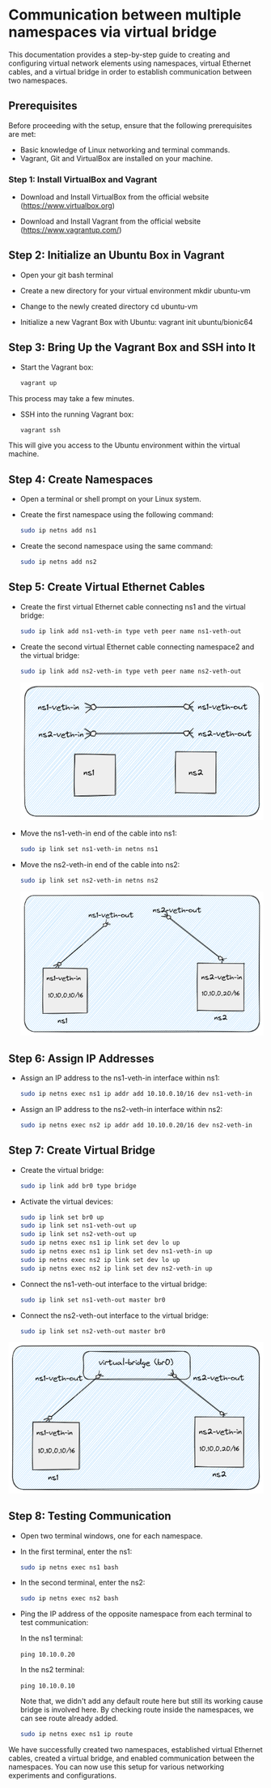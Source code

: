 
# Communication between multiple namespaces via virtual bridge

This documentation provides a step-by-step guide to creating and configuring virtual network elements using namespaces, virtual Ethernet cables, and a virtual bridge in order to establish communication between two namespaces.

## Prerequisites

Before proceeding with the setup, ensure that the following prerequisites are met:

*   Basic knowledge of Linux networking and terminal commands.
*   Vagrant, Git and VirtualBox are installed on your machine.


### Step 1: Install VirtualBox and Vagrant
- Download and Install VirtualBox from the official website (https://www.virtualbox.org)

- Download and Install Vagrant from the official website (https://www.vagrantup.com/)

## Step 2: Initialize an Ubuntu Box in Vagrant
- Open your git bash terminal

- Create a new directory for your virtual environment mkdir ubuntu-vm

- Change to the newly created directory cd ubuntu-vm

- Initialize a new Vagrant Box with Ubuntu: vagrant init ubuntu/bionic64

## Step 3: Bring Up the Vagrant Box and SSH into It
- Start the Vagrant box: 

    ```bash
    vagrant up 
    ```
This process may take a few minutes.

- SSH into the running Vagrant box: 

    ```bash
    vagrant ssh
    ``` 
This will give you access to the Ubuntu environment within the virtual machine.

## Step 4: Create Namespaces

- Open a terminal or shell prompt on your Linux system.
    
- Create the first namespace using the following command: 
    
    ```bash
    sudo ip netns add ns1
    ```
    
- Create the second namespace using the same command:
    
    ```bash
    sudo ip netns add ns2
    ```
    

## Step 5: Create Virtual Ethernet Cables

-  Create the first virtual Ethernet cable connecting ns1 and the virtual bridge:
    
    ```bash
    sudo ip link add ns1-veth-in type veth peer name ns1-veth-out
    ```
   
-  Create the second virtual Ethernet cable connecting namespace2 and the virtual bridge:
    
    ```bash
    sudo ip link add ns2-veth-in type veth peer name ns2-veth-out
    ```

    ![plot](diagrams/two-veth-two-ns.png)


-  Move the ns1-veth-in end of the cable into ns1:

    ```bash
    sudo ip link set ns1-veth-in netns ns1
    ```

-  Move the ns2-veth-in end of the cable into ns2:
    
    ```bash
    sudo ip link set ns2-veth-in netns ns2
    ```
    
    ![plot](diagrams/connect-veth-in-to-netns.png)



## Step 6: Assign IP Addresses

-  Assign an IP address to the ns1-veth-in interface within ns1:
    
    ```bash
    sudo ip netns exec ns1 ip addr add 10.10.0.10/16 dev ns1-veth-in
    ```
    
-  Assign an IP address to the ns2-veth-in interface within ns2:
    
    ```bash
    sudo ip netns exec ns2 ip addr add 10.10.0.20/16 dev ns2-veth-in
    ```
    

## Step 7: Create Virtual Bridge

-  Create the virtual bridge:
    
    ```bash
    sudo ip link add br0 type bridge
    ```
    
-  Activate the virtual devices:
    
    ```bash
    sudo ip link set br0 up
    sudo ip link set ns1-veth-out up
    sudo ip link set ns2-veth-out up
    sudo ip netns exec ns1 ip link set dev lo up
    sudo ip netns exec ns1 ip link set dev ns1-veth-in up
    sudo ip netns exec ns2 ip link set dev lo up
    sudo ip netns exec ns2 ip link set dev ns2-veth-in up
    ```
    
-  Connect the ns1-veth-out interface to the virtual bridge:
    
    ```bash
    sudo ip link set ns1-veth-out master br0
    ```
    
-  Connect the ns2-veth-out interface to the virtual bridge:
    
    ```bash
    sudo ip link set ns2-veth-out master br0
    ```
    
  ![plot](diagrams/connect-mulitple-ns-to-virtual-bridge.png)

    

## Step 8: Testing Communication

-  Open two terminal windows, one for each namespace.
    
-  In the first terminal, enter the ns1:
    
    ```bash
    sudo ip netns exec ns1 bash
    ```
    
-  In the second terminal, enter the ns2:
    
    ```bash
    sudo ip netns exec ns2 bash
    ```
    
-  Ping the IP address of the opposite namespace from each terminal to test communication:
    
    In the ns1 terminal:
    
    `ping 10.10.0.20`
    
    In the ns2 terminal:
    
    `ping 10.10.0.10`
    
    Note that, we didn't add any default route here but still its working cause bridge is involved here. By checking route inside the namespaces, we can see route already added.

    ```bash
    sudo ip netns exec ns1 ip route
    ```
    

 We have successfully created two namespaces, established virtual Ethernet cables, created a virtual bridge, and enabled communication between the namespaces. You can now use this setup for various networking experiments and configurations.

